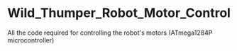 Wild_Thumper_Robot_Motor_Control
================================

All the code required for controlling the robot's motors (ATmega1284P microcontroller)
